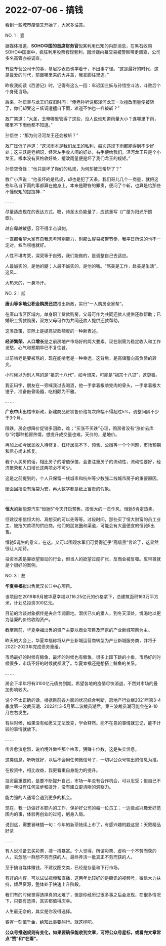 # 2022-07-06 - 搞钱

看到一些城市疫情又开始了，大家多注意。

NO. 1｜壹

据媒体报道，**SOHO中国的首席财务官**倪某利用已知的内部消息，在黑石收购SOHO中国案中，疯狂利用股票套现套利，因涉嫌内幕交易被警察带走调查，公司多名高管亦被调查。

有些专营公司干的事，基层抄表员也学着干，不出事才怪。“这是最好的时代，这是最爱的时代，前面哪里来的大井盖，我拿脚往里迈。”

昨夜我阅读《西游记》时，记得有这么一回：车迟国三妖与孙悟空斗法，斗败后个个身死当场。

后来，孙悟空与龙王们叙旧时问：“俺老孙听说那泾河龙王一次擅改雨量便被斩了，你们却受这三妖调遣擅自下雨，难道不怕也一样被斩？”

敖广笑道：“大圣，玉帝哪里管得了这些，没人说谁知道雨量大小？连哪里下雨，哪里不下雨他都不知道。”

孙悟空：“那为何泾河龙王还会被斩？”

敖广压低了声道：“这求雨本是我们龙王的私利，每次违规下雨都能得到不少好处；这三妖是老相识，经常左手收人间的好处，右手便给我们。泾河龙王只是个小龙王，根本没有资格收好处，擅改雨量便是坏了我们龙王的规矩。”

孙悟空奇怪：“他只是坏了你们的私规，为何却被玉帝斩了？”

敖广小声说：“他虽坏的是私规，却也是犯了天条。我们哥儿几个一商量，就把这些年私自下雨的事都算在他身上，本来是鞭笞的罪责，便问了个斩，也算是给那些不懂规矩的提提神...”

... ...

尽量适应现在的表达方式，嗯，诗圣太负能量了，应该重写《广厦为阳光所照歌》。

越自卑越敏感，容不得半点讽刺。

一直都希望大家有自我思考辨别能力，别那么容易被带节奏，我平日所说的也不一定对，权当唠嗑就好。

人性不堪考究，深究等于自残，我们能做的，是调整自己去适应。

人最诚实的，是他的腿；人最不诚实的，是他的嘴。“骂美是工作，赴美是生活”，这风...

大热天的，一身冷汗。

NO. 2｜贰

**唐山等多地公积金购房还贷**推出新政，实行“一人购房全家帮”。

在唐山市区区域内，单身职工贷款购房，父母可作为共同还款人提供还款帮助；已婚职工贷款购房，双方父母可作为共同还款人提供还款帮助。

这类政策，实际上是提高贷款额度的一种新表述。

**经济繁荣、人口增长**是之前房地产市场好的两大要素。现在刚需为稳定收入和工作发愁，心气和预期早已不复往昔。

以前啃老是要被骂的，现在能啃老是一种幸运。这背后，是高储蓄向高负债的转变。

小时候以为别人骂的是“祖宗十八代”，如今想来，可能是“祖宗十八贷”，这更狠。

我正码字，朋友在一旁喊我过去喝酒，他一手拿着根啃完肉的骨头，一手拿着根大钳子，准备敲骨吸髓，吃相颇为不雅。

... ...

**广东中山**出楼市新政，新建商品房销售价格每次降幅不得超过5%，调整间隔不少于3个月。

限跌，房企想降价促销多回款，难；“买涨不买跌”心理，购房者没有“涨价去库存”时那种抢房热情，想提升成交量也难。天价的，是地价。

再加上如今居民收入待修复、杠杆居高不下、预售、公摊等一个个问题，市场预期和信心尚未修复。

我个人买房的话，相比房子的增值保值，会更注重房子的流动性，流动性要好，经济繁荣和人口增长这两项必不可少。

这是之前提到的，个人只保留一线城市和杭州等少数强二线城市房子的重要原因。

账面回报没有落袋为安，再大数字都是纸上富贵的假象。

... ...

**恒大**的新能源汽车“恒驰5”今天开启预售。按恒大的一贯作风，恒驰5肯定热卖。

但建议相信恒大的、真想买的可以先等等。过段时间，那些买了恒大财富的员工业主、被拖欠款项的供应商，他们的朋友圈和渠道，可能会有大量便宜的恒驰5出售。

恒驰5诞生的意义，在这。又可以围观水军们可爱得近乎“高级黑”言论了，这显然很让人期待。

投资本质是靠欲望驱动的行业，但当人的欲望过度扩张，反而会被反噬。皮带哥就是个很好的案例。

NO. 3｜叁

**华夏幸福**拟出售武汉长江中心项目。

该项目在2019年9月被华夏幸福以116.25亿元的价格拿下，总建筑面积163万平方米，计划总投资300亿元。

目前的洽谈对象据传是央企华润置地。潜伏已久的猎人，到冬天深处，饥渴地以更为低廉的价格收购资产。

截至目前，华夏幸福出售的资产主要以商业项目及环京的产业新城项目为主。

昨天的大会上，华夏幸福称将从产业新城运营商转型为产业新城服务商，并将于2022-2023年完成债务重组。

市场最好的时候有鲸鱼，最坏的时候也有鲸鱼。很多上蹿下跳的小鱼，市场好的时候很多，市场不好的时候就都没了。华夏幸福还是想搭上鲸鱼的关系。

... ...

房企下半年将有3100亿元债务到期。希望各地的疫情尽快消退，不然对市场的叠加影响较大。

说个不太正确的话，根据目前各方面的状况综合判断，房地产行业继2021年第3-4季度第一波裁员潮、2022年3-5月第二波裁员潮后，第三波裁员潮可能会在9-10月左右发生。

有些时候，如果没有如愿又无法改变，学会释然。能不在意的事情就忘记，能不计较的事情就放下。

... ...

传言愈演愈烈，说咱境外做空那个啥币，狠赚十位数，这是失实信息。

这类信息，听听就好，以后不会用任何微信号了，一切以公众号输出的信息为准。

在投资中，相比收益，我更看重自身能力的提升。

投资最重要的，是要不断提升自己，市场一年没有合作机会，可以忍受；但自己不能一年没有任何进步和提升，没有建立更清晰的洞察力。

能力强的人通常会遇到更多的机会。

现在，我一边做好本职内的工作，保护好公司的每一位员工；一边做点兴趣爱好范围内的事，体验再创业的过程，躬身入局。

说到这，需要冒昧插一句：今年的新茶陆续上市了，有感兴趣的戳这里：天叙精品好茶

... ...

有人说准备去买彩票，搏一搏暴富。个人觉得，所谓彩票、虚构一个不劳而获的人，去忽悠一群想不劳而获的人，最终养活一批真正不劳而获的人。

至于搞自媒体赚钱，不建议图文类，已经是存量和下行市场。

有好的内容，可以试试视频和直播，这两年比较好的是腾讯的视频号，微信大力扶持，倾尽资源，整体处于快速上升阶段。

我们有的时候觉得选择真的太难了，但是你经历过很多事之后会发现，在很多情况下，只要有选择，其实都值得庆幸。

人生最无奈的，其实是你没得选择。

春宵一刻值千金，绝知此事要躬行。就这样吧。

**公众号推送规则有变化，如果要确保能收到文章，可将公众号星标，或看完文章常点“赞”和“在看”**。